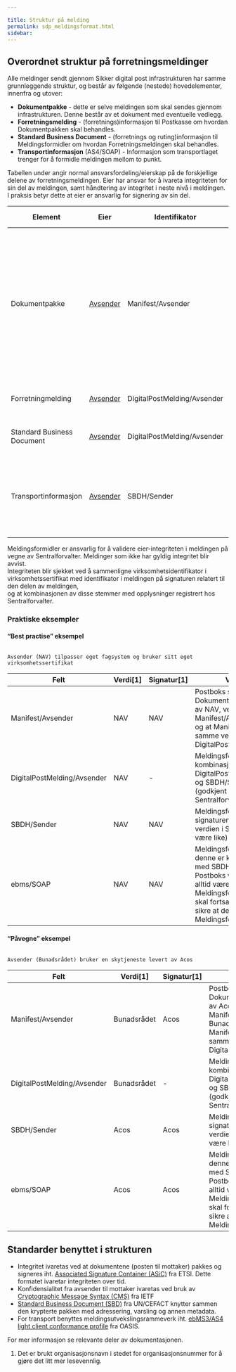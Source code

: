 ```yaml
---

title: Struktur på melding  
permalink: sdp_meldingsformat.html
sidebar:
---
```


## Overordnet struktur på forretningsmeldinger

Alle meldinger sendt gjennom Sikker digital post infrastrukturen har
samme grunnleggende struktur, og består av følgende (nestede)
hovedelementer, innenfra og utover:

  - **Dokumentpakke** - dette er selve meldingen som skal sendes gjennom
    infrastrukturen. Denne består av et dokument med eventuelle vedlegg.
  - **Forretningsmelding** - (forretnings)informasjon til Postkasse om
    hvordan Dokumentpakken skal behandles.
  - **Standard Business Document** - (forretnings og ruting)informasjon
    til Meldingsformidler om hvordan Forretningsmeldingen skal
    behandles.
  - **Transportinformasjon** (AS4/SOAP) - Informasjon som transportlaget
    trenger for å formidle meldingen mellom to punkt.

Tabellen under angir normal ansvarsfordeling/eierskap på de forskjellige
delene av forretningsmeldingen. Eier har ansvar for å ivareta
integriteten for sin del av meldingen, samt håndtering av integritet i
neste nivå i meldingen.  
I praksis betyr dette at eier er ansvarlig for signering av sin del.

| Element    | Eier     | Identifikator    | Kontroll eierskap  | Kommentar    |
| --- | --- | --- | --- | --- |
| Dokumentpakke              | [Avsender](Aktorer.md) | Manifest/Avsender           | Signerte bruksvilkår med Sentralforvalter                                       | Eierskapet til dokumentpakken blir bruk til å garantere integriteten til dokumentpakken over tid. Det kan tenkes at dokumentpakken blir signert av en [Databehandler](Aktorer.md). I så tilfelle bør dette klart framkomme av selve dokumentet, slik at Mottaker forstår sammenhengen. |
| Forretningmelding          | [Avsender](Aktorer.md) | DigitalPostMelding/Avsender | Registrert hos Sentralforvalter                                                 | Vil som regel være den samme som eier av dokumentpakken.                                                                                                                                                                                                                            |
| Standard Business Document | [Avsender](Aktorer.md) | DigitalPostMelding/Avsender | Registrert hos Sentralforvalter                                                 | Skal alltid være den samme som eier av Forretningsmelding                                                                                                                                                                                                                           |
| Transportinformasjon       | [Avsender](Aktorer.md) | SBDH/Sender                 | Angitt som sender i Standard Business Document, registrert hos Sentralforvalter | Aktøren som er ansvarlig for kommunikasjon med Meldingsformidler. Bør være den samme som over, men kan være en [Databehandler](Aktorer.md)                                                                                                                                             |

Meldingsformidler er ansvarlig for å validere eier-integriteten i
meldingen på vegne av Sentralforvalter. Meldinger som ikke har gyldig
integritet blir avvist.  
Integriteten blir sjekket ved å sammenligne virksomhetsidentifikator i
virksomhetssertifikat med identifikator i meldingen på signaturen
relatert til den delen av meldingen,  
og at kombinasjonen av disse stemmer med opplysninger registrert hos
Sentralforvalter.

### Praktiske eksempler

#### “Best practise” eksempel

<code>  
Avsender (NAV) tilpasser eget fagsystem og bruker sitt eget
virksomhetssertifikat  
</code>

| Felt     | Verdi\[1\] | Signatur\[1\] | Validering    |
| --- | --- | --- | --- |
| Manifest/Avsender           | NAV        | NAV           | Postboks sjekker at Dokumentpakken er signert av NAV, verdien i Manifest/Avsender er NAV og at Manifest/Avsender har samme verdi som DigitalPostMelding/Avsender                                                    |
| DigitalPostMelding/Avsender | NAV        | \-            | Meldingsformidler sjekker at kombinasjonen DigitalPostMelding/Avsender og SBDH/Sender er gyldig (godkjent av Sentralforvalter)                                                                                      |
| SBDH/Sender                 | NAV        | NAV           | Meldingsformidler sjekker at signaturen stemmer med verdien i SBDH/Sender (skal være like)                                                                                                                          |
| ebms/SOAP                   | NAV        | NAV           | Meldingsformidler sjekker at denne er korresponderer med SBDH/Sender. For Postboks vil denne verdien alltid være Meldingsformidler (men den skal fortsatt valideres for å sikre at den kommer fra Meldingsformidler |

#### “Påvegne” eksempel

<code>  
Avsender (Bunadsrådet) bruker en skytjeneste levert av Acos  
</code>

| Felt  | Verdi\[1\]  | Signatur\[1\] | Validering      |
| --- | --- | --- | --- |
| Manifest/Avsender           | Bunadsrådet | Acos          | Postboks sjekker at Dokumentpakken er signert av Acos, verdien i Manifest/Avsender er Bunadsrådet og at Manifest/Avsender har samme verdi som DigitalPostMelding/Avsender                                           |
| DigitalPostMelding/Avsender | Bunadsrådet | \-            | Meldingsformidler sjekker at kombinasjonen DigitalPostMelding/Avsender og SBDH/Sender er gyldig (godkjent av Sentralforvalter)                                                                                      |
| SBDH/Sender                 | Acos        | Acos          | Meldingsformidler sjekker at signaturen stemmer med verdien i SBDH/Sender (skal være like)                                                                                                                          |
| ebms/SOAP                   | Acos        | Acos          | Meldingsformidler sjekker at denne er korresponderer med SBDH/Sender. For Postboks vil denne verdien alltid være Meldingsformidler (men den skal fortsatt valideres for å sikre at den kommer fra Meldingsformidler |

## Standarder benyttet i strukturen

  - Integritet ivaretas ved at dokumentene (posten til mottaker) pakkes
    og signeres iht. [Associated Signature Container
    (ASiC)](http://www.etsi.org/deliver/etsi_ts/103100_103199/103174/02.02.01_60/ts_103174v020201p.pdf)
    fra ETSI. Dette formatet ivaretar integriteten over tid.
  - Konfidensialitet fra avsender til mottaker ivaretas ved bruk av
    [Cryptographic Message Syntax
    (CMS)](http://tools.ietf.org/html/rfc5652) fra IETF
  - [Standard Business Document
    (SBD)](http://www.gs1.org/ecom/standards/guidelines#s2) fra
    UN/CEFACT knytter sammen den krypterte pakken med adressering,
    varsling og annen metadata. 
  - For transport benyttes meldingsutvekslingsrammeverk iht. [ebMS3/AS4
    light client conformance
    profile](http://docs.oasis-open.org/ebxml-msg/ebms/v3.0/profiles/AS4-profile/v1.0/os/AS4-profile-v1.0-os.html#__RefHeading__26166_1909778835)
    fra OASIS. 

For mer informasjon se relevante deler av dokumentasjonen.

1.  Det er brukt organisasjonsnavn i stedet for organisasjonsnummer for
    å gjøre det litt mer lesevennlig.


